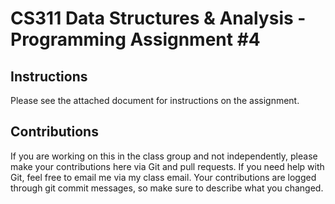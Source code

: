 # CS311 Data Structures & Analysis - Programming Assignment #4

## Instructions 

Please see the attached document for instructions on the assignment.

## Contributions 
If you are working on this in the class group and not independently, please make your contributions here via Git and pull requests. If you need help with Git, feel free to email me via my class email. 
Your contributions are logged through git commit messages, so make sure to describe what you changed.
